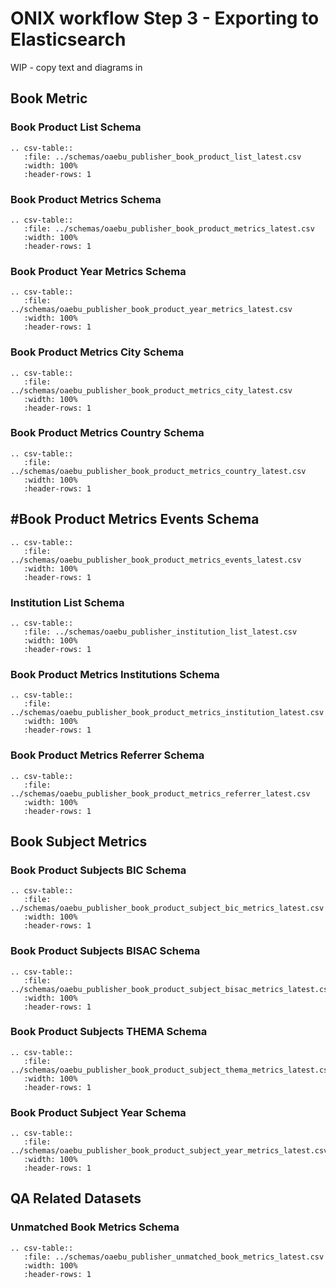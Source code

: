 # ONIX workflow Step 3 - Exporting to Elasticsearch

WIP - copy text and diagrams in


## Book Metric

### Book Product List Schema

``` eval_rst
.. csv-table::
   :file: ../schemas/oaebu_publisher_book_product_list_latest.csv
   :width: 100%
   :header-rows: 1
```

### Book Product Metrics Schema

``` eval_rst
.. csv-table::
   :file: ../schemas/oaebu_publisher_book_product_metrics_latest.csv
   :width: 100%
   :header-rows: 1
```

### Book Product Year Metrics Schema

``` eval_rst
.. csv-table::
   :file: ../schemas/oaebu_publisher_book_product_year_metrics_latest.csv
   :width: 100%
   :header-rows: 1
```

### Book Product Metrics City Schema

``` eval_rst
.. csv-table::
   :file: ../schemas/oaebu_publisher_book_product_metrics_city_latest.csv
   :width: 100%
   :header-rows: 1
```

### Book Product Metrics Country Schema

``` eval_rst
.. csv-table::
   :file: ../schemas/oaebu_publisher_book_product_metrics_country_latest.csv
   :width: 100%
   :header-rows: 1
```

## #Book Product Metrics Events Schema

``` eval_rst
.. csv-table::
   :file: ../schemas/oaebu_publisher_book_product_metrics_events_latest.csv
   :width: 100%
   :header-rows: 1
```

### Institution List Schema

``` eval_rst
.. csv-table::
   :file: ../schemas/oaebu_publisher_institution_list_latest.csv
   :width: 100%
   :header-rows: 1
```

### Book Product Metrics Institutions Schema

``` eval_rst
.. csv-table::
   :file: ../schemas/oaebu_publisher_book_product_metrics_institution_latest.csv
   :width: 100%
   :header-rows: 1
```

### Book Product Metrics Referrer Schema

``` eval_rst
.. csv-table::
   :file: ../schemas/oaebu_publisher_book_product_metrics_referrer_latest.csv
   :width: 100%
   :header-rows: 1
```

## Book Subject Metrics

### Book Product Subjects BIC Schema

``` eval_rst
.. csv-table::
   :file: ../schemas/oaebu_publisher_book_product_subject_bic_metrics_latest.csv
   :width: 100%
   :header-rows: 1
```

### Book Product Subjects BISAC Schema

``` eval_rst
.. csv-table::
   :file: ../schemas/oaebu_publisher_book_product_subject_bisac_metrics_latest.csv
   :width: 100%
   :header-rows: 1
```

### Book Product Subjects THEMA Schema

``` eval_rst
.. csv-table::
   :file: ../schemas/oaebu_publisher_book_product_subject_thema_metrics_latest.csv
   :width: 100%
   :header-rows: 1
```

### Book Product Subject Year Schema

``` eval_rst
.. csv-table::
   :file: ../schemas/oaebu_publisher_book_product_subject_year_metrics_latest.csv
   :width: 100%
   :header-rows: 1
```

## QA Related Datasets

### Unmatched Book Metrics Schema

``` eval_rst
.. csv-table::
   :file: ../schemas/oaebu_publisher_unmatched_book_metrics_latest.csv
   :width: 100%
   :header-rows: 1
```